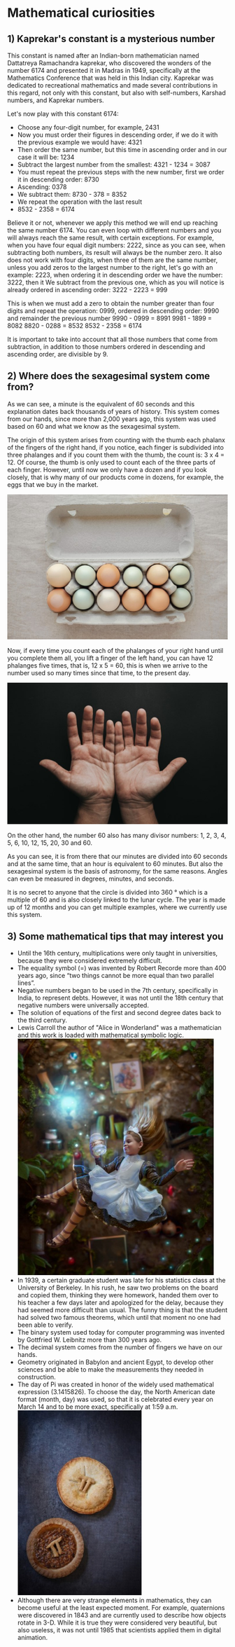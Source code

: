 # Mathematical curiosities

## 1) Kaprekar's constant is a mysterious number

This constant is named after an Indian-born mathematician named Dattatreya
Ramachandra kaprekar, who discovered the wonders of the number 6174 and
presented it in Madras in 1949, specifically at the Mathematics Conference that
was held in this Indian city. Kaprekar was dedicated to recreational mathematics
and made several contributions in this regard, not only with this constant, but
also with self-numbers, Karshad numbers, and Kaprekar numbers.

Let's now play with this constant 6174:

- Choose any four-digit number, for example, 2431
- Now you must order their figures in descending order, if we do it with the
  previous example we would have: 4321
- Then order the same number, but this time in ascending order and in our case
  it will be: 1234
- Subtract the largest number from the smallest: 4321 - 1234 = 3087
- You must repeat the previous steps with the new number, first we order it in
  descending order: 8730
- Ascending: 0378
- We subtract them: 8730 - 378 = 8352
- We repeat the operation with the last result
- 8532 - 2358 = 6174

Believe it or not, whenever we apply this method we will end up reaching the
same number 6174. You can even loop with different numbers and you will always
reach the same result, with certain exceptions. For example, when you have four
equal digit numbers: 2222, since as you can see, when subtracting both numbers,
its result will always be the number zero. It also does not work with four
digits, when three of them are the same number, unless you add zeros to the
largest number to the right, let's go with an example: 2223, when ordering it in
descending order we have the number: 3222, then it We subtract from the previous
one, which as you will notice is already ordered in ascending order: 3222 - 2223
= 999

This is when we must add a zero to obtain the number greater than four digits
and repeat the operation: 0999, ordered in descending order: 9990 and remainder
the previous number 9990 - 0999 = 8991 9981 - 1899 = 8082 8820 - 0288 = 8532
8532 - 2358 = 6174

It is important to take into account that all those numbers that come from
subtraction, in addition to those numbers ordered in descending and ascending
order, are divisible by 9.

## 2) Where does the sexagesimal system come from?

As we can see, a minute is the equivalent of 60 seconds and this explanation
dates back thousands of years of history. This system comes from our hands,
since more than 2,000 years ago, this system was used based on 60 and what we
know as the sexagesimal system.

The origin of this system arises from counting with the thumb each phalanx of
the fingers of the right hand, if you notice, each finger is subdivided into
three phalanges and if you count them with the thumb, the count is: 3 x 4 = 12.
Of course, the thumb is only used to count each of the three parts of each
finger. However, until now we only have a dozen and if you look closely, that is
why many of our products come in dozens, for example, the eggs that we buy in
the market.

![first](_static/images/curiosities/image1.jpg)

Now, if every time you count each of the phalanges of your right hand until you
complete them all, you lift a finger of the left hand, you can have 12 phalanges
five times, that is, 12 x 5 = 60, this is when we arrive to the number used so
many times since that time, to the present day.

![second](_static/images/curiosities/image2.jpg)

On the other hand, the number 60 also has many divisor numbers: 1, 2, 3, 4, 5,
6, 10, 12, 15, 20, 30 and 60.

As you can see, it is from there that our minutes are divided into 60 seconds
and at the same time, that an hour is equivalent to 60 minutes. But also the
sexagesimal system is the basis of astronomy, for the same reasons. Angles can
even be measured in degrees, minutes, and seconds.

It is no secret to anyone that the circle is divided into 360 ° which is a
multiple of 60 and is also closely linked to the lunar cycle. The year is made
up of 12 months and you can get multiple examples, where we currently use this
system.

## 3) Some mathematical tips that may interest you

- Until the 16th century, multiplications were only taught in universities,
  because they were considered extremely difficult.
- The equality symbol (=) was invented by Robert Recorde more than 400 years
  ago, since “two things cannot be more equal than two parallel lines”.
- Negative numbers began to be used in the 7th century, specifically in India,
  to represent debts. However, it was not until the 18th century that negative
  numbers were universally accepted.
- The solution of equations of the first and second degree dates back to the
  third century.
- Lewis Carroll the author of "Alice in Wonderland" was a mathematician and this
  work is loaded with mathematical symbolic logic.
  ![third](_static/images/curiosities/image3.jpg)
- In 1939, a certain graduate student was late for his statistics class at the
  University of Berkeley. In his rush, he saw two problems on the board and
  copied them, thinking they were homework, handed them over to his teacher a
  few days later and apologized for the delay, because they had seemed more
  difficult than usual. The funny thing is that the student had solved two
  famous theorems, which until that moment no one had been able to verify.
- The binary system used today for computer programming was invented by
  Gottfried W. Leibnitz more than 300 years ago.
- The decimal system comes from the number of fingers we have on our hands.
- Geometry originated in Babylon and ancient Egypt, to develop other sciences
  and be able to make the measurements they needed in construction.
- The day of Pi was created in honor of the widely used mathematical expression
  (3.1415826). To choose the day, the North American date format (month, day)
  was used, so that it is celebrated every year on March 14 and to be more
  exact, specifically at 1:59 a.m.
  ![fourth](_static/images/curiosities/image4.jpeg)
- Although there are very strange elements in mathematics, they can become
  useful at the least expected moment. For example, quaternions were discovered
  in 1843 and are currently used to describe how objects rotate in 3-D. While it
  is true they were considered very beautiful, but also useless, it was not
  until 1985 that scientists applied them in digital animation.
